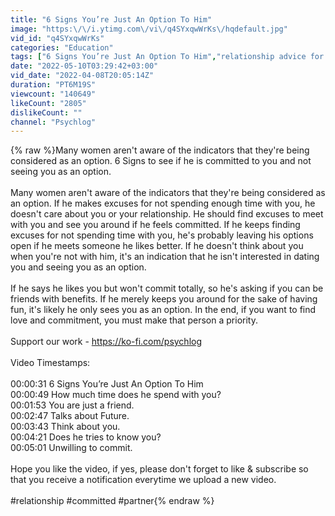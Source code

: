 ```yaml
---
title: "6 Signs You’re Just An Option To Him"
image: "https:\/\/i.ytimg.com\/vi\/q4SYxqwWrKs\/hqdefault.jpg"
vid_id: "q4SYxqwWrKs"
categories: "Education"
tags: ["6 Signs You’re Just An Option To Him","relationship advice for women","dating advice for women"]
date: "2022-05-10T03:29:42+03:00"
vid_date: "2022-04-08T20:05:14Z"
duration: "PT6M19S"
viewcount: "140649"
likeCount: "2805"
dislikeCount: ""
channel: "Psychlog"
---
```

{% raw %}Many women aren't aware of the indicators that they're being considered as an option. 6 Signs to see if he is committed to you and not seeing you as an option.<br /><br />Many women aren't aware of the indicators that they're being considered as an option. If he makes excuses for not spending enough time with you, he doesn't care about you or your relationship. He should find excuses to meet with you and see you around if he feels committed. If he keeps finding excuses for not spending time with you, he's probably leaving his options open if he meets someone he likes better. If he doesn't think about you when you're not with him, it's an indication that he isn't interested in dating you and seeing you as an option.<br /><br />If he says he likes you but won't commit totally, so he's asking if you can be friends with benefits. If he merely keeps you around for the sake of having fun, it's likely he only sees you as an option. In the end, if you want to find love and commitment, you must make that person a priority.<br /><br />Support our work - <a rel="nofollow" target="blank" href="https://ko-fi.com/psychlog">https://ko-fi.com/psychlog</a><br /><br />Video Timestamps:<br /><br />00:00:31 6 Signs You’re Just An Option To Him<br />00:00:49 How much time does he spend with you?<br />00:01:53 You are just a friend.<br />00:02:47 Talks about Future.<br />00:03:43 Think about you.<br />00:04:21 Does he tries to know you?<br />00:05:01 Unwilling to commit.<br /><br />Hope you like the video, if yes, please don't forget to like &amp; subscribe so that you receive a notification everytime we upload a new video.<br /><br />#relationship #committed #partner{% endraw %}
